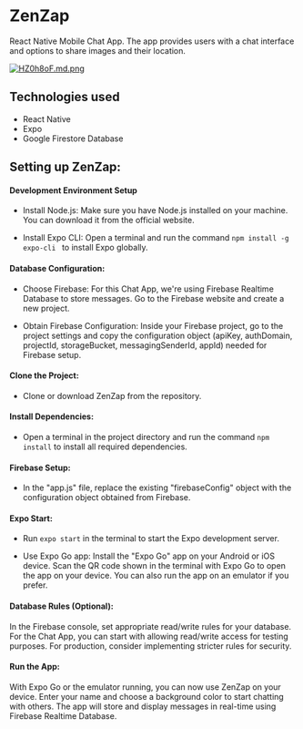 # ZenZap
React Native Mobile Chat App. The app provides users with a chat interface and options to share images and their location.


[![HZ0h8oF.md.png](https://iili.io/HZ0h8oF.md.png)](https://freeimage.host/i/HZ0h8oF)
## Technologies used
- React Native
- Expo
- Google Firestore Database

## Setting up ZenZap:

#### Development Environment Setup
* Install Node.js: Make sure you have Node.js installed on your machine. You can download it from the official website.

* Install Expo CLI: Open a terminal and run the command ```npm install -g expo-cli ``` to install Expo globally.

#### Database Configuration:

* Choose Firebase: For this Chat App, we're using Firebase Realtime Database to store messages. Go to the Firebase website and create a new project.

* Obtain Firebase Configuration: Inside your Firebase project, go to the project settings and copy the configuration object (apiKey, authDomain, projectId, storageBucket, messagingSenderId, appId) needed for Firebase setup.

#### Clone the Project:

* Clone or download ZenZap from the repository.

#### Install Dependencies:

* Open a terminal in the project directory and run the command ``` npm install ``` to install all required dependencies.

#### Firebase Setup:

* In the "app.js" file, replace the existing "firebaseConfig" object with the configuration object obtained from Firebase.

#### Expo Start:

* Run ```expo start``` in the terminal to start the Expo development server.

* Use Expo Go app: Install the "Expo Go" app on your Android or iOS device. Scan the QR code shown in the terminal with Expo Go to open the app on your device. You can also run the app on an emulator if you prefer.

#### Database Rules (Optional):

In the Firebase console, set appropriate read/write rules for your database. For the Chat App, you can start with allowing read/write access for testing purposes. For production, consider implementing stricter rules for security.

#### Run the App:

With Expo Go or the emulator running, you can now use ZenZap on your device. Enter your name and choose a background color to start chatting with others. The app will store and display messages in real-time using Firebase Realtime Database.
  
  
